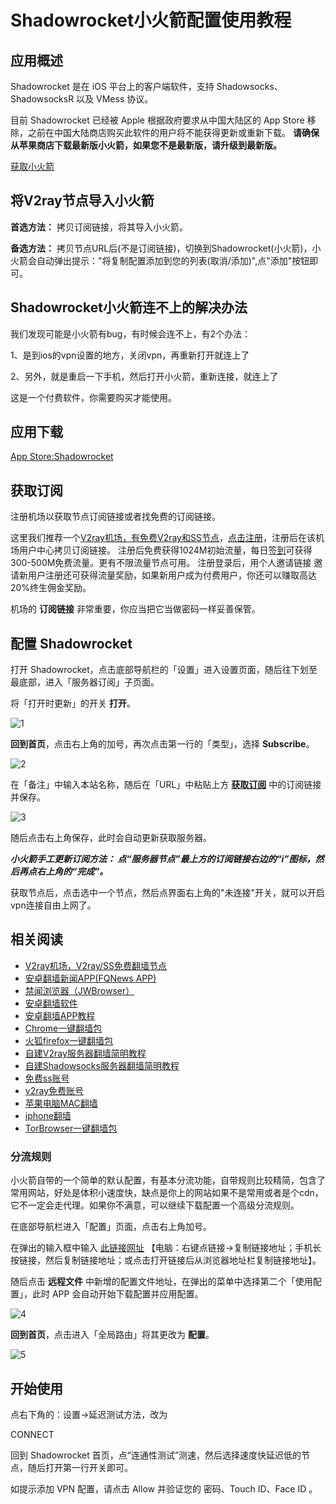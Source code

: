 # Shadowrocket小火箭配置使用教程

## 应用概述

Shadowrocket 是在 iOS 平台上的客户端软件，支持 Shadowsocks、ShadowsocksR 以及 VMess 协议。

目前 Shadowrocket 已经被 Apple 根据政府要求从中国大陆区的 App Store 移除，之前在中国大陆商店购买此软件的用户将不能获得更新或重新下载。
**请确保从苹果商店下载最新版小火箭，如果您不是最新版，请升级到最新版。**

[获取小火箭](AppleID.md)

## 将V2ray节点导入小火箭

**首选方法：**  拷贝订阅链接，将其导入小火箭。

**备选方法：** 拷贝节点URL后(不是订阅链接)，切换到Shadowrocket(小火箭)，小火箭会自动弹出提示："将复制配置添加到您的列表(取消/添加)",点"添加"按钮即可。

## Shadowrocket小火箭连不上的解决办法

我们发现可能是小火箭有bug，有时候会连不上，有2个办法：

1、是到ios的vpn设置的地方，关闭vpn，再重新打开就连上了

2、另外，就是重启一下手机，然后打开小火箭，重新连接，就连上了

这是一个付费软件，你需要购买才能使用。

## 应用下载

[App Store:Shadowrocket](https://apps.apple.com/us/app/shadowrocket/id932747118)

## 获取订阅

注册机场以获取节点订阅链接或者找免费的订阅链接。

这里我们推荐一个[V2ray机场，有免费V2ray和SS节点](https://github.com/bannedbook/fanqiang/wiki/V2ray%E6%9C%BA%E5%9C%BA)，[点击注册](https://w1.v2dns.xyz/auth/register?code=cd79)，注册后在该机场用户中心拷贝订阅链接。
注册后免费获得1024M初始流量，每日[签到](https://raw.githubusercontent.com/bannedbook/fanqiang/master/v2ss/images/checkin.jpg)可获得300-500M免费流量。更有不限流量节点可用。
注册登录后，用个人邀请链接 邀请新用户注册还可获得流量奖励，如果新用户成为付费用户，你还可以赚取高达20%终生佣金奖励。

机场的 **订阅链接** 非常重要，你应当把它当做密码一样妥善保管。

## 配置 Shadowrocket

打开 Shadowrocket，点击底部导航栏的「设置」进入设置页面，随后往下划至 最底部，进入「服务器订阅」子页面。

将「打开时更新」的开关 **打开**。

![1](https://v2free.org/docs/SSPanel/iOS/images/shadowrocket-1.jpg)

**回到首页**，点击右上角的加号，再次点击第一行的「类型」，选择 **Subscribe**。

![2](https://v2free.org/docs/SSPanel/iOS/images/shadowrocket-2.jpg)

在「备注」中输入本站名称，随后在「URL」中粘贴上方 **[获取订阅](#获取订阅)** 中的订阅链接并保存。

![3](https://v2free.org/docs/SSPanel/iOS/images/shadowrocket-3.jpg)

随后点击右上角保存，此时会自动更新获取服务器。

***小火箭手工更新订阅方法：
点“服务器节点”最上方的订阅链接右边的“i”图标，然后再点右上角的“完成”。***

获取节点后，点击选中一个节点，然后点界面右上角的"未连接"开关，就可以开启vpn连接自由上网了。

## 相关阅读
*   [V2ray机场，V2ray/SS免费翻墙节点](https://github.com/bannedbook/fanqiang/wiki/V2ray%E6%9C%BA%E5%9C%BA)
*   [安卓翻墙新闻APP(FQNews APP)](https://github.com/bannedbook/fanqiang/wiki/%E7%A6%81%E9%97%BB%E7%BD%91%E5%AE%89%E5%8D%93%E7%BF%BB%E5%A2%99%E6%96%B0%E9%97%BBAPP)
*   [禁闻浏览器（JWBrowser）](https://github.com/bannedbook/fanqiang/wiki/%E5%AE%89%E5%8D%93%E7%BF%BB%E5%A2%99%E8%BD%AF%E4%BB%B6#JWBrowser)
*   [安卓翻墙软件](https://github.com/bannedbook/fanqiang/wiki/%E5%AE%89%E5%8D%93%E7%BF%BB%E5%A2%99%E8%BD%AF%E4%BB%B6)
*   [安卓翻墙APP教程](https://github.com/bannedbook/fanqiang/tree/master/android)
*   [Chrome一键翻墙包](https://github.com/bannedbook/fanqiang/wiki/Chrome%E4%B8%80%E9%94%AE%E7%BF%BB%E5%A2%99%E5%8C%85)
*   [火狐firefox一键翻墙包](https://github.com/bannedbook/fanqiang/wiki/%E7%81%AB%E7%8B%90firefox%E4%B8%80%E9%94%AE%E7%BF%BB%E5%A2%99%E5%8C%85)
*   [自建V2ray服务器翻墙简明教程](https://github.com/bannedbook/fanqiang/blob/master/v2ss/%E8%87%AA%E5%BB%BAV2ray%E6%9C%8D%E5%8A%A1%E5%99%A8%E7%AE%80%E6%98%8E%E6%95%99%E7%A8%8B.md)
*   [自建Shadowsocks服务器翻墙简明教程](https://github.com/bannedbook/fanqiang/blob/master/v2ss/%E8%87%AA%E5%BB%BAShadowsocks%E6%9C%8D%E5%8A%A1%E5%99%A8%E7%AE%80%E6%98%8E%E6%95%99%E7%A8%8B.md)
*   [免费ss账号](https://github.com/bannedbook/fanqiang/wiki/%E5%85%8D%E8%B4%B9ss%E8%B4%A6%E5%8F%B7)
*   [v2ray免费账号](https://github.com/bannedbook/fanqiang/wiki/v2ray%E5%85%8D%E8%B4%B9%E8%B4%A6%E5%8F%B7)
*   [苹果电脑MAC翻墙](https://github.com/bannedbook/fanqiang/wiki/%E8%8B%B9%E6%9E%9C%E7%94%B5%E8%84%91MAC%E7%BF%BB%E5%A2%99)
*   [iphone翻墙](https://github.com/bannedbook/fanqiang/wiki/iphone%E7%BF%BB%E5%A2%99)
*   [TorBrowser一键翻墙包](https://github.com/bannedbook/fanqiang/wiki/TorBrowser%E4%B8%80%E9%94%AE%E7%BF%BB%E5%A2%99%E5%8C%85)

### 分流规则

小火箭自带的一个简单的默认配置，有基本分流功能，自带规则比较精简，包含了常用网站，好处是体积小速度快，缺点是你上的网站如果不是常用或者是个cdn，它不一定会走代理。如果你不满意，可以继续下载配置一个高级分流规则。

在底部导航栏进入「配置」页面，点击右上角加号。

在弹出的输入框中输入 [此链接网址](https://raw.githubusercontent.com/Hackl0us/Surge-Rule-Snippets/master/LAZY_RULES/Shadowrocket.conf) 【电脑：右键点链接->复制链接地址；手机长按链接，然后复制链接地址；或点击打开链接后从浏览器地址栏复制链接地址】。

随后点击 **远程文件** 中新增的配置文件地址，在弹出的菜单中选择第二个「使用配置」，此时 APP 会自动开始下载配置并应用配置。

![4](https://v2free.org/docs/SSPanel/iOS/images/shadowrocket-4.jpg)

**回到首页**，点击进入「全局路由」将其更改为 **配置**。

![5](https://v2free.org/docs/SSPanel/iOS/images/shadowrocket-5.jpg ':size=400')

## 开始使用

点右下角的：设置->延迟测试方法，改为

CONNECT

回到 Shadowrocket 首页，点“连通性测试”测速，然后选择速度快延迟低的节点，随后打开第一行开关即可。

如提示添加 VPN 配置，请点击 Allow 并验证您的 密码、Touch ID、Face ID 。
